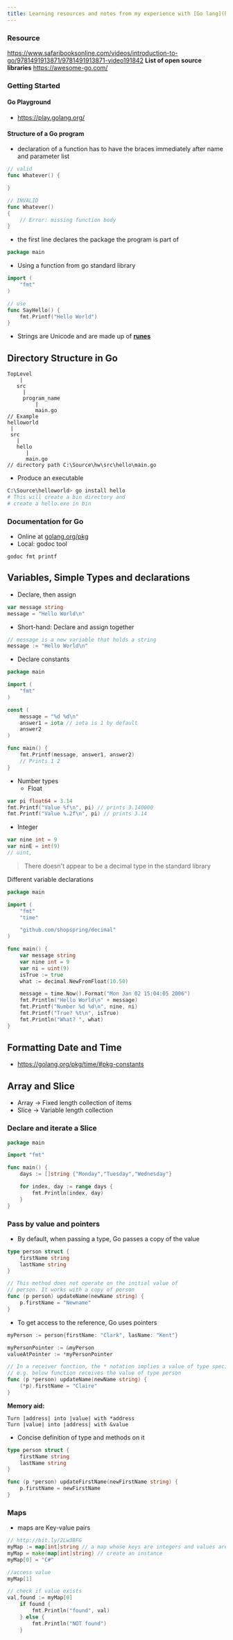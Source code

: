 ```yaml
---
title: Learning resources and notes from my experience with [Go lang](https://golang.org)
---
```


### Resource
https://www.safaribooksonline.com/videos/introduction-to-go/9781491913871/9781491913871-video191842
**List of open source libraries**
https://awesome-go.com/

### Getting Started

#### Go Playground
- https://play.golang.org/

#### Structure of a Go program
- declaration of a function has to have the braces immediately after name and parameter list
```go
// valid
func Whatever() {

}

// INVALID
func Whatever() 
{
    // Error: missing function body
}
```
- the first line declares the package the program is part of 
```go
package main
```

- Using a function from go standard library
```go
import (
    "fmt"
)

// use
func SayHello() {
    fmt.Printf("Hello World")
}
```

- Strings are Unicode and are made up of [**runes**](https://blog.golang.org/strings)

## Directory Structure in Go
```
TopLevel
    |
   src
     |
     program_name
         |
         main.go
// Example
helloworld
 |
 src
   |
   hello
      |
      main.go
// directory path C:\Source\hw\src\hello\main.go
```

- Produce an executable
```bash
C:\Source\helloworld> go install hello
# This will create a bin directory and 
# create a hello.exe in bin
```

### Documentation for Go
- Online at [golang.org/pkg](https://golang.org/pkg/)
- Local: godoc tool
```
godoc fmt printf
```

## Variables, Simple Types and declarations
- Declare, then assign
```go
var message string
message = "Hello World\n"
```

- Short-hand: Declare and assign together
```go
// message is a new variable that holds a string
message := "Hello World\n"
```

- Declare constants 
```go
package main

import (
    "fmt"
)

const (
    message = "%d %d\n"
    answer1 = iota // iota is 1 by default
    answer2
)

func main() {
    fmt.Printf(message, answer1, answer2)
    // Prints 1 2
}
```

- Number types
  - Float
```go
var pi float64 = 3.14
fmt.Printf("Value %f\n", pi) // prints 3.140000
fmt.Printf("Value %.2f\n", pi) // prints 3.14
```
  - Integer
```go
var nine int = 9
var ninE = int(9)
// uint, 
```

> There doesn't appear to be a decimal type in the standard library

Different variable declarations
```go
package main

import (
	"fmt"
	"time"

	"github.com/shopspring/decimal"
)

func main() {
	var message string
	var nine int = 9
	var ni = uint(9)
	isTrue := true
	what := decimal.NewFromFloat(10.50)

	message = time.Now().Format("Mon Jan 02 15:04:05 2006")
	fmt.Println("Hello World\n" + message)
	fmt.Printf("Number %d %d\n", nine, ni)
	fmt.Printf("True? %t\n", isTrue)
	fmt.Println("What? ", what)
}
```

## Formatting Date and Time
- https://golang.org/pkg/time/#pkg-constants

## Array and Slice
- Array -> Fixed length collection of items
- Slice -> Variable length collection

### Declare and iterate a Slice
```go
package main

import "fmt"

func main() {
    days := []string {"Monday","Tuesday","Wednesday"}

    for index, day := range days {
        fmt.Println(index, day)
    }
}
```

### Pass by value and pointers
- By default, when passing a type, Go passes a copy of the value 
```go
type person struct {
    firstName string
    lastName string
}

// This method does not operate on the initial value of 
// person. It works with a copy of person
func (p person) updateName(newName string) {
    p.firstName = "Newname" 
}
```

- To get access to the reference, Go uses pointers
```go
myPerson := person{firstName: "Clark", lasName: "Kent"}

myPersonPointer := &myPerson
valueAtPointer := *myPersonPointer

// In a receiver function, the * notation implies a value of type specified
// e.g. below function receives the value of type person
func (p *person) updateName(newName string) {
    (*p).firstName = "Claire"
}
```
**Memory aid:**
```text
Turn |address| into |value| with *address
Turn |value| into |address| with &value
```

- Concise definition of type and methods on it
```go
type person struct {
    firstName string
    lastName string
}

func (p *person) updateFirstName(newFirstName string) {
    p.firstName = newFirstName
}
```

### Maps 
- maps are Key-value pairs
```go
// http://bit.ly/2Lw3BFG 
myMap := map[int]string // a map whose keys are integers and values are strings
myMap = make(map[int]string) // create an instance
myMap[0] = "C#"

//access value
myMap[1]

// check if value exists
val,found := myMap[0]
	if found {
		fmt.Println("found", val)
	} else {
		fmt.Println("NOT found")
	}
```